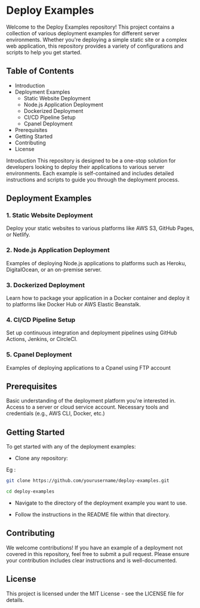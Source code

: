 # Deploy Examples
Welcome to the Deploy Examples repository! This project contains a collection of various deployment examples for different server environments. Whether you're deploying a simple static site or a complex web application, this repository provides a variety of configurations and scripts to help you get started.

## Table of Contents
- Introduction
- Deployment Examples
  - Static Website Deployment
  - Node.js Application Deployment
  - Dockerized Deployment
  - CI/CD Pipeline Setup
  - Cpanel Deployment
- Prerequisites
- Getting Started
- Contributing
- License

 Introduction
This repository is designed to be a one-stop solution for developers looking to deploy their applications to various server environments. Each example is self-contained and includes detailed instructions and scripts to guide you through the deployment process.

## Deployment Examples
### 1. Static Website Deployment
Deploy your static websites to various platforms like AWS S3, GitHub Pages, or Netlify.

### 2. Node.js Application Deployment
Examples of deploying Node.js applications to platforms such as Heroku, DigitalOcean, or an on-premise server.

### 3. Dockerized Deployment
Learn how to package your application in a Docker container and deploy it to platforms like Docker Hub or AWS Elastic Beanstalk.

### 4. CI/CD Pipeline Setup
Set up continuous integration and deployment pipelines using GitHub Actions, Jenkins, or CircleCI.

### 5. Cpanel Deployment
Examples of deploying applications to a Cpanel using FTP account 

## Prerequisites
Basic understanding of the deployment platform you're interested in.
Access to a server or cloud service account.
Necessary tools and credentials (e.g., AWS CLI, Docker, etc.)
## Getting Started
To get started with any of the deployment examples:

- Clone any repository:

Eg :
```bash 
git clone https://github.com/yourusername/deploy-examples.git

cd deploy-examples

```
- Navigate to the directory of the deployment example you want to use.

- Follow the instructions in the README file within that directory.

## Contributing
We welcome contributions! If you have an example of a deployment not covered in this repository, feel free to submit a pull request. Please ensure your contribution includes clear instructions and is well-documented.

## License
This project is licensed under the MIT License - see the LICENSE file for details.
